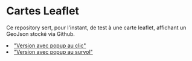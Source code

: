 # Cartes Leaflet

Ce repository sert, pour l'instant, de test à une carte leaflet, affichant un GeoJson stocké via Github.

<li><a href="https://aurelienchaumet.github.io/html/popup_click.html">"Version avec popup au clic" </a></li>

<li><a href="https://aurelienchaumet.github.io/html/popup_survol.html">"Version avec popup au survol" </a></li>
